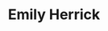 ---
title: Emily Herrick
headshot: images/uploads/Emily_Herrick.jpg
jobTitle: Service Designer for NYC Mayor's Office for Economic Opportunity
description: Emily is a design strategist with a practice grounded in curiosity and context. She has designed policy solutions for criminal justice reform, supported international open government initiatives through co-design, and collaborated with municipalities to design human-centered approaches to open data. Prior to joining the team at the Civic Service Design Studio, she worked as a service designer for the research and design consulting firm, Reboot, where she dabbled between the lines of communications design and service delivery. A Midwestern transplant, Emily graduated from Illinois State University with dual BAs in Graphic Design and Arts Technology and holds an MFA in Design for Social Innovation from the School of Visual Arts. Outside the office, you can find her wandering around Prospect Park or scouring the city for NYC’s best slice.
speakerLink: http://civicservicedesign.com
---